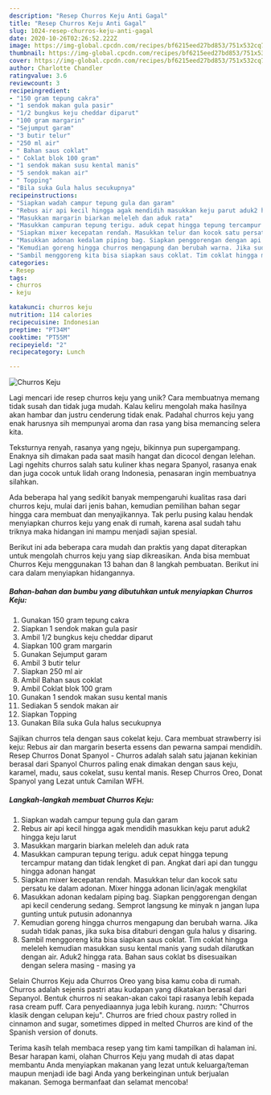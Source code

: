 ```yaml
---
description: "Resep Churros Keju Anti Gagal"
title: "Resep Churros Keju Anti Gagal"
slug: 1024-resep-churros-keju-anti-gagal
date: 2020-10-26T02:26:52.222Z
image: https://img-global.cpcdn.com/recipes/bf6215eed27bd853/751x532cq70/churros-keju-foto-resep-utama.jpg
thumbnail: https://img-global.cpcdn.com/recipes/bf6215eed27bd853/751x532cq70/churros-keju-foto-resep-utama.jpg
cover: https://img-global.cpcdn.com/recipes/bf6215eed27bd853/751x532cq70/churros-keju-foto-resep-utama.jpg
author: Charlotte Chandler
ratingvalue: 3.6
reviewcount: 3
recipeingredient:
- "150 gram tepung cakra"
- "1 sendok makan gula pasir"
- "1/2 bungkus keju cheddar diparut"
- "100 gram margarin"
- "Sejumput garam"
- "3 butir telur"
- "250 ml air"
- " Bahan saus coklat"
- " Coklat blok 100 gram"
- "1 sendok makan susu kental manis"
- "5 sendok makan air"
- " Topping"
- "Bila suka Gula halus secukupnya"
recipeinstructions:
- "Siapkan wadah campur tepung gula dan garam"
- "Rebus air api kecil hingga agak mendidih masukkan keju parut aduk2 hingga keju larut"
- "Masukkan margarin biarkan meleleh dan aduk rata"
- "Masukkan campuran tepung terigu. aduk cepat hingga tepung tercampur matang dan tidak lengket di pan. Angkat dari api dan tunggu hingga adonan hangat"
- "Siapkan mixer kecepatan rendah. Masukkan telur dan kocok satu persatu ke dalam adonan. Mixer hingga adonan licin/agak mengkilat"
- "Masukkan adonan kedalam piping bag. Siapkan penggorengan dengan api kecil cenderung sedang. Semprot langsung ke minyak n jangan lupa gunting untuk putusin adonannya"
- "Kemudian goreng hingga churros mengapung dan berubah warna. Jika sudah tidak panas, jika suka bisa ditaburi dengan gula halus y disaring."
- "Sambil menggoreng kita bisa siapkan saus coklat. Tim coklat hingga meleleh kemudian masukkan susu kental manis yang sudah dilarutkan dengan air. Aduk2 hingga rata. Bahan saus coklat bs disesuaikan dengan selera masing - masing ya"
categories:
- Resep
tags:
- churros
- keju

katakunci: churros keju 
nutrition: 114 calories
recipecuisine: Indonesian
preptime: "PT34M"
cooktime: "PT55M"
recipeyield: "2"
recipecategory: Lunch

---
```



![Churros Keju](https://img-global.cpcdn.com/recipes/bf6215eed27bd853/751x532cq70/churros-keju-foto-resep-utama.jpg)

Lagi mencari ide resep churros keju yang unik? Cara membuatnya memang tidak susah dan tidak juga mudah. Kalau keliru mengolah maka hasilnya akan hambar dan justru cenderung tidak enak. Padahal churros keju yang enak harusnya sih mempunyai aroma dan rasa yang bisa memancing selera kita.

Teksturnya renyah, rasanya yang ngeju, bikinnya pun supergampang. Enaknya sih dimakan pada saat masih hangat dan dicocol dengan lelehan. Lagi ngehits churros salah satu kuliner khas negara Spanyol, rasanya enak dan juga cocok untuk lidah orang Indonesia, penasaran ingin membuatnya silahkan.

Ada beberapa hal yang sedikit banyak mempengaruhi kualitas rasa dari churros keju, mulai dari jenis bahan, kemudian pemilihan bahan segar hingga cara membuat dan menyajikannya. Tak perlu pusing kalau hendak menyiapkan churros keju yang enak di rumah, karena asal sudah tahu triknya maka hidangan ini mampu menjadi sajian spesial.


Berikut ini ada beberapa cara mudah dan praktis yang dapat diterapkan untuk mengolah churros keju yang siap dikreasikan. Anda bisa membuat Churros Keju menggunakan 13 bahan dan 8 langkah pembuatan. Berikut ini cara dalam menyiapkan hidangannya.

<!--inarticleads1-->

##### Bahan-bahan dan bumbu yang dibutuhkan untuk menyiapkan Churros Keju:

1. Gunakan 150 gram tepung cakra
1. Siapkan 1 sendok makan gula pasir
1. Ambil 1/2 bungkus keju cheddar diparut
1. Siapkan 100 gram margarin
1. Gunakan Sejumput garam
1. Ambil 3 butir telur
1. Siapkan 250 ml air
1. Ambil  Bahan saus coklat
1. Ambil  Coklat blok 100 gram
1. Gunakan 1 sendok makan susu kental manis
1. Sediakan 5 sendok makan air
1. Siapkan  Topping
1. Gunakan Bila suka Gula halus secukupnya


Sajikan churros tela dengan saus cokelat keju. Cara membuat strawberry isi keju: Rebus air dan margarin beserta essens dan pewarna sampai mendidih. Resep Churros Donat Spanyol - Churros adalah salah satu jajanan kekinian berasal dari Spanyol Churros paling enak dimakan dengan saus keju, karamel, madu, saus cokelat, susu kental manis. Resep Churros Oreo, Donat Spanyol yang Lezat untuk Camilan WFH. 

<!--inarticleads2-->

##### Langkah-langkah membuat Churros Keju:

1. Siapkan wadah campur tepung gula dan garam
1. Rebus air api kecil hingga agak mendidih masukkan keju parut aduk2 hingga keju larut
1. Masukkan margarin biarkan meleleh dan aduk rata
1. Masukkan campuran tepung terigu. aduk cepat hingga tepung tercampur matang dan tidak lengket di pan. Angkat dari api dan tunggu hingga adonan hangat
1. Siapkan mixer kecepatan rendah. Masukkan telur dan kocok satu persatu ke dalam adonan. Mixer hingga adonan licin/agak mengkilat
1. Masukkan adonan kedalam piping bag. Siapkan penggorengan dengan api kecil cenderung sedang. Semprot langsung ke minyak n jangan lupa gunting untuk putusin adonannya
1. Kemudian goreng hingga churros mengapung dan berubah warna. Jika sudah tidak panas, jika suka bisa ditaburi dengan gula halus y disaring.
1. Sambil menggoreng kita bisa siapkan saus coklat. Tim coklat hingga meleleh kemudian masukkan susu kental manis yang sudah dilarutkan dengan air. Aduk2 hingga rata. Bahan saus coklat bs disesuaikan dengan selera masing - masing ya


Selain Churros Keju ada Churros Oreo yang bisa kamu coba di rumah. Churros adalah sejenis pastri atau kudapan yang dikatakan berasal dari Sepanyol. Bentuk churros ni seakan-akan cakoi tapi rasanya lebih kepada rasa cream puff. Cara penyediaannya juga lebih kurang. תמונה: &#34;Churros klasik dengan celupan keju&#34;. Churros are fried choux pastry rolled in cinnamon and sugar, sometimes dipped in melted Churros are kind of the Spanish version of donuts. 

Terima kasih telah membaca resep yang tim kami tampilkan di halaman ini. Besar harapan kami, olahan Churros Keju yang mudah di atas dapat membantu Anda menyiapkan makanan yang lezat untuk keluarga/teman maupun menjadi ide bagi Anda yang berkeinginan untuk berjualan makanan. Semoga bermanfaat dan selamat mencoba!
